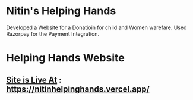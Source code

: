 # Nitin's Helping Hands
Developed a Website for a Donatioin for child and Women warefare. Used Razorpay for the Payment Integration.

# Helping Hands Website

## [Site is Live At](https://nitinhelpinghands.vercel.app/) : <br/> https://nitinhelpinghands.vercel.app/
